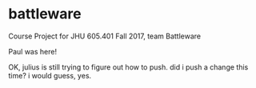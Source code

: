 # battleware
Course Project for JHU 605.401 Fall 2017, team Battleware

Paul was here!

OK, julius is still trying to figure out how to push.  did i push a change this time? i would guess, yes.
